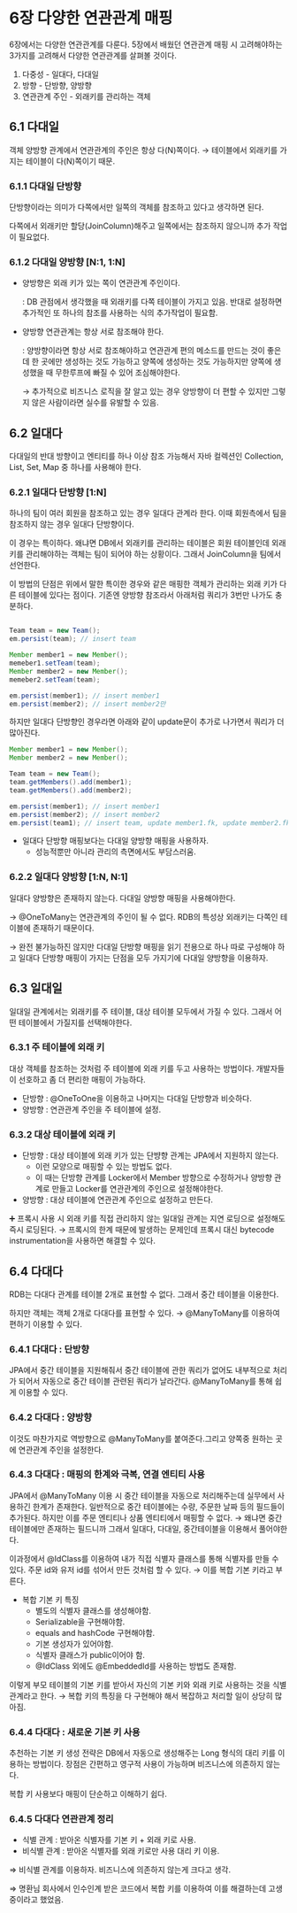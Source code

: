# 6장 다양한 연관관계 매핑

6장에서는 다양한 연관관계를 다룬다. 5장에서 배웠던 연관관계 매핑 시 고려해야하는 3가지를 고려해서 다양한 연관관계를 살펴볼 것이다.

1. 다중성 - 일대다, 다대일
2. 방향 - 단방향, 양방향
3. 연관관계 주인 - 외래키를 관리하는 객체

## 6.1 다대일

객체 양방향 관계에서 연관관계의 주인은 항상 다(N)쪽이다. → 테이블에서 외래키를 가지는 테이블이 다(N)쪽이기 때문.

### 6.1.1 다대일 단방향

단방향이라는 의미가 다쪽에서만 일쪽의 객체를 참조하고 있다고 생각하면 된다.

다쪽에서 외래키만 할당(JoinColumn)해주고 일쪽에서는 참조하지 않으니까 추가 작업이 필요없다.

### 6.1.2 다대일 양방향 [N:1, 1:N]

- 양방향은 외래 키가 있는 쪽이 연관관계 주인이다.
    
    : DB 관점에서 생각했을 때 외래키를 다쪽 테이블이 가지고 있음. 반대로 설정하면 추가적인 또 하나의 참조를 사용하는 식의 추가작업이 필요함.
    
- 양방향 연관관계는 항상 서로 참조해야 한다.
    
    : 양방향이라면 항상 서로 참조해야하고 연관관계 편의 메소드를 만드는 것이 좋은데 한 곳에만 생성하는 것도 가능하고 양쪽에 생성하는 것도 가능하지만 양쪽에 생성했을 때 무한루프에 빠질 수 있어 조심해야한다.
    
    → 추가적으로 비즈니스 로직을 잘 알고 있는 경우 양방향이 더 편할 수 있지만 그렇지 않은 사람이라면 실수를 유발할 수 있음.
    

## 6.2 일대다

다대일의 반대 방향이고 엔티티를 하나 이상 참조 가능해서 자바 컬렉션인 Collection, List, Set, Map 중 하나를 사용해야 한다.

### 6.2.1 일대다 단방향 [1:N]

하나의 팀이 여러 회원을 참조하고 있는 경우 일대다 관계라 한다. 이때 회원측에서 팀을 참조하지 않는 경우 일대다 단방향이다.

이 경우는 특이하다. 왜냐면 DB에서 외래키를 관리하는 테이블은 회원 테이블인데 외래키를 관리해야하는 객체는 팀이 되어야 하는 상황이다. 그래서 JoinColumn을 팀에서 선언한다.

이 방법의 단점은 위에서 말한 특이한 경우와 같은 매핑한 객체가 관리하는 외래 키가 다른 테이블에 있다는 점이다. 기존엔 양방향 참조라서 아래처럼 쿼리가 3번만 나가도 충분하다.

```java

Team team = new Team();
em.persist(team); // insert team

Member member1 = new Member();
memeber1.setTeam(team);
Member member2 = new Member();
memeber2.setTeam(team);

em.persist(member1); // insert member1
em.persist(member2); // insert member2만
```

하지만 일대다 단방향인 경우라면 아래와 같이 update문이 추가로 나가면서 쿼리가 더 많아진다.

```java
Member member1 = new Member();
Member member2 = new Member();

Team team = new Team();
team.getMembers().add(member1);
team.getMembers().add(member2);

em.persist(member1); // insert member1
em.persist(member2); // insert member2
em.persist(team1); // insert team, update member1.fk, update member2.fk
```

- 일대다 단방향 매핑보다는 다대일 양방향 매핑을 사용하자.
    - 성능적뿐만 아니라 관리의 측면에서도 부담스러움.

### 6.2.2 일대다 양방향 [1:N, N:1]

일대다 양방향은 존재하지 않는다. 다대일 양방향 매핑을 사용해야한다.

→ @OneToMany는 연관관계의 주인이 될 수 없다. RDB의 특성상 외래키는 다쪽인 테이블에 존재하기 때문이다.

→ 완전 불가능하진 않지만 다대일 단방향 매핑을 읽기 전용으로 하나 따로 구성해야 하고 일대다 단방향 매핑이 가지는 단점을 모두 가지기에 다대일 양방향을 이용하자.

## 6.3 일대일

일대일 관계에서는 외래키를 주 테이블, 대상 테이블 모두에서 가질 수 있다. 그래서 어떤 테이블에서 가질지를 선택해야한다.

### 6.3.1 주 테이블에 외래 키

대상 객체를 참조하는 것처럼 주 테이블에 외래 키를 두고 사용하는 방법이다. 개발자들이 선호하고 좀 더 편리한 매핑이 가능하다.

- 단방향 : @OneToOne을 이용하고 나머지는 다대일 단방향과 비슷하다.
- 양방향 : 연관관계 주인을 주 테이블에 설정.

### 6.3.2 대상 테이블에 외래 키

- 단방향 : 대상 테이블에 외래 키가 있는 단뱡향 관계는 JPA에서 지원하지 않는다.
    - 이런 모양으로 매핑할 수 있는 방법도 없다.
    - 이 때는 단방향 관계를 Locker에서 Member 방향으로 수정하거나 양방향 관계로 만들고 Locker를 연관관계의 주인으로 설정해야한다.
- 양방향 : 대상 테이블에 연관관계 주인으로 설정하고 만든다.

➕ 프록시 사용 시 외래 키를 직접 관리하지 않는 일대일 관계는 지연 로딩으로 설정해도 즉시 로딩된다. → 프록시의 한계 때문에 발생하는 문제인데 프록시 대신 bytecode instrumentation을 사용하면 해결할 수 있다.

## 6.4 다대다

RDB는 다대다 관계를 테이블 2개로 표현할 수 없다. 그래서 중간 테이블을 이용한다.

하지만 객체는 객체 2개로 다대다를 표현할 수 있다. → @ManyToMany를 이용하여 편하기 이용할 수 있다.

### 6.4.1 다대다 : 단방향

JPA에서 중간 테이블을 지원해줘서 중간 테이블에 관한 쿼리가 없어도 내부적으로 처리가 되어서 자동으로 중간 테이블 관련된 쿼리가 날라간다. @ManyToMany를 통해 쉽게 이용할 수 있다.

### 6.4.2 다대다 : 양방향

이것도 마찬가지로 역방향으로 @ManyToMany를 붙여준다.그리고 양쪽중 원하는 곳에 연관관계 주인을 설정한다.

### 6.4.3 다대다 : 매핑의 한계와 극복, 연결 엔티티 사용

JPA에서 @ManyToMany 이용 시 중간 테이블을 자동으로 처리해주는데 실무에서 사용하긴 한계가 존재한다. 일반적으로 중간 테이블에는 수량, 주문한 날짜 등의 필드들이 추가된다. 하지만 이를 주문 엔티티나 상품 엔티티에서 매핑할 수 없다. → 왜냐면 중간 테이블에만 존재하는 필드니까 그래서 일대다, 다대일, 중간테이블을 이용해서 풀어야한다.

이과정에서 @IdClass를 이용하여 내가 직접 식별자 클래스를 통해 식별자를 만들 수 있다. 주문 id와 유저 id를 섞어서 만든 것처럼 할 수 있다. → 이를 복합 기본 키라고 부른다.

- 복합 기본 키 특징
    - 별도의 식별자 클래스를 생성해야함.
    - Serializable을 구현해야함.
    - equals and hashCode 구현해야함.
    - 기본 생성자가 있어야함.
    - 식별자 클래스가 public이어야 함.
    - @IdClass 외에도 @EmbeddedId를 사용하는 방법도 존재함.

이렇게 부모 테이블의 기본 키를 받아서 자신의 기본 키와 외래 키로 사용하는 것을 식별 관계라고 한다. → 복합 키의 특징을 다 구현해야 해서 복잡하고 처리할 일이 상당히 많아짐.

### 6.4.4 다대다 : 새로운 기본 키 사용

추천하는 기본 키 생성 전략은 DB에서 자동으로 생성해주는 Long 형식의 대리 키를 이용하는 방법이다. 장점은 간편하고 영구적 사용이 가능하며 비즈니스에 의존하지 않는다.

복합 키 사용보다 매핑이 단순하고 이해하기 쉽다.

### 6.4.5 다대다 연관관계 정리

- 식별 관계 : 받아온 식별자를 기본 키 + 외래 키로 사용.
- 비식별 관계 : 받아온 식별자를 외래 키로만 사용 대리 키 이용.

⇒ 비식별 관계를 이용하자. 비즈니스에 의존하지 않는게 크다고 생각.

⇒ 명환님 회사에서 인수인계 받은 코드에서 복합 키를 이용하여 이를 해결하는데 고생중이라고 했었음.
